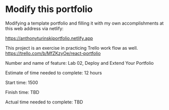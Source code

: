 # Modify this portfolio

Modifying a template portfolio and filling it with my own accomplishments at this web address via netlify:

<https://anthonyturinskiportfolio.netlify.app>

This project is an exercise in practicing Trello work flow as well.
<https://trello.com/b/MfZKzyOe/react-portfolio>

Number and name of feature: Lab 02, Deploy and Extend Your Portfolio

Estimate of time needed to complete: 12 hours

Start time: 1500

Finish time: TBD

Actual time needed to complete: TBD

